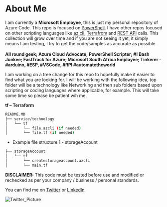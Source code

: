 # About Me

I am currently a **Microsoft Employee**, this is just my personal repository of Azure Code. This repo is focused on [PowerShell](https://docs.microsoft.com/en-us/powershell/azure/overview?view=azps-1.4.0). I have other repos focused on other scripting languages like
[az cli](https://docs.microsoft.com/en-us/cli/azure/?view=azure-cli-latest), [Terrafrom](https://www.terraform.io) and [REST API](https://docs.microsoft.com/en-us/rest/api/azure/) calls. This collection will grow over time and if you are not seeing it yet, it simply means I am testing, I try to get the code/samples as accurate as possible. </br>
</br>
**All round geek; Azure Cloud Advocate; PowerShell Scripter; #! Bash Junkee; FastTrack for Azure; Microsoft South Africa Employee; Tinkerer - #arduino, #ESP, #VSCode, #RPI #automatetheworld**
  
I am working on a tree change for this repo to hopefully make it easier to find what you are looking for. I will be working with the following idea, top folder will be a technology like Networking and then sub folders based upon scripting or coding languages where applicable, for example. This will take some time so please be patient wih me.</br>

**tf – Terraform**</br>

```bash
README.MD
├── service/technology
│   └── tf
│       └── file.azcli (if needed)
│       └── file.tf (if needed)
```

* Example file structure 1 - storageAccount

```bash
├── storageAccount
│   └── tf
│       └── createstorageaccount.azcli
│       └── main.tf
```

**DISCLAIMER:**
This code must be tested before use and modified or rechecked as per your company / business / personal standards.

You can find me on
[Twitter](https://www.twitter.com/fskelly) or [LinkedIn](https://www.linkedin.com/in/fletcherkelly) </br>

![Twitter_Picture](https://res.cloudinary.com/fskelly/image/twitter_name/w_100/fskelly.jpg) </br>

